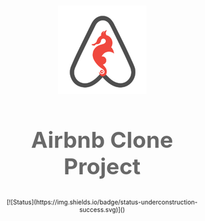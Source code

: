 <p align="center">
  <a href="" rel="noopener">
 <img width=200px height=200px src="https://github.com/Samaybyte/AirBnB_clone/blob/master/HBnB.png" alt="Project logo"></a>
</p>

<h2 align="center" style="font-size:50px;color:#696969;">Airbnb Clone Project</h2>

<div align="center">
[![Status](https://img.shields.io/badge/status-underconstruction-success.svg)]()


